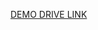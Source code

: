 [DEMO DRIVE LINK](https://drive.google.com/file/d/1-knVHPByXIKB6Yjl9d8ykLl_0WoXxaJv/view?usp=drive_link)
